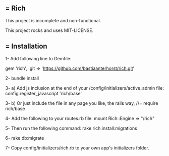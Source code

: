 = Rich
------

This project is incomplete and non-functional.

This project rocks and uses MIT-LICENSE.

= Installation
--------------

1- Add following line to Gemfile:

gem 'rich', :git => 'https://github.com/bastiaanterhorst/rich.git'

2- bundle install

3- a) Add js inclusion at the end of your /config/initializers/active_admin file:
config.register_javascript 'rich/base'

3- b) Or just include the file in any page you like, the rails way,
//= require rich/base

4- Add the following to your routes.rb file:
mount Rich::Engine => "/rich" 

5- Then run the following command:
rake rich:install:migrations

6- rake db:migrate

7- Copy config/initializers/rich.rb to your own app's initializers folder.